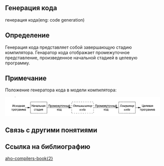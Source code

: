 ##  Генерация кода
генерация кода(eng: code generation) 

## Определение
Генерация кода представляет собой завершающую стадию компилятора. Генаратор кода отображает промежуточное представление,
произведенное начальной стадией в целевую программу.

## Примечание

Положение генератора кода в модели компилятора:

![code generation](https://github.com/vernikkkkkkkkkkkkkkkkkkk/concept_new/blob/main/images/code%20generation.png)


## Связь с другими понятиями

## Cсылка на библиографию
[aho-compilers-book{2}](https://github.com/vernikkkkkkkkkkkkkkkkkkk/concept_new/blob/main/bibliography/aho-compilers-book%7B2%7D.md)
